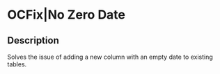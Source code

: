 #  OCFix|No Zero Date

## Description
Solves the issue of adding a new column with an empty date to existing tables.
